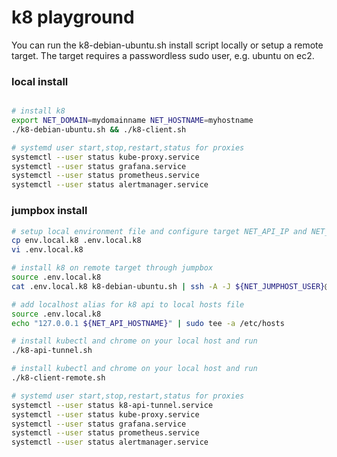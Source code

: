 # k8 playground

You can run the k8-debian-ubuntu.sh install script locally or setup a remote target. The target requires a passwordless sudo user, e.g. ubuntu on ec2.

### local install
```bash

# install k8
export NET_DOMAIN=mydomainname NET_HOSTNAME=myhostname
./k8-debian-ubuntu.sh && ./k8-client.sh

# systemd user start,stop,restart,status for proxies
systemctl --user status kube-proxy.service
systemctl --user status grafana.service
systemctl --user status prometheus.service
systemctl --user status alertmanager.service
```

### jumpbox install
```bash
# setup local environment file and configure target NET_API_IP and NET_JUMPHOST
cp env.local.k8 .env.local.k8
vi .env.local.k8

# install k8 on remote target through jumpbox
source .env.local.k8
cat .env.local.k8 k8-debian-ubuntu.sh | ssh -A -J ${NET_JUMPHOST_USER}@${NET_JUMPHOST} ${NET_API_HOSTNAME_USER}@${NET_API_IP} 'bash -s'

# add localhost alias for k8 api to local hosts file
source .env.local.k8
echo "127.0.0.1 ${NET_API_HOSTNAME}" | sudo tee -a /etc/hosts

# install kubectl and chrome on your local host and run
./k8-api-tunnel.sh

# install kubectl and chrome on your local host and run
./k8-client-remote.sh

# systemd user start,stop,restart,status for proxies
systemctl --user status k8-api-tunnel.service
systemctl --user status kube-proxy.service
systemctl --user status grafana.service
systemctl --user status prometheus.service
systemctl --user status alertmanager.service
````

